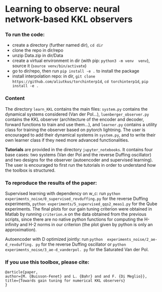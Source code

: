 # Learning to observe: neural network-based KKL observers

### To run the code:
- create a directory (further named dir), `cd dir`
- clone the repo in dir/repo
- unzip Data.zip in dir/Data
- create a virtual environment in dir (with pip: `python3 -m venv 
  venv`), source it (`source venv/bin/activate`)
- go to dir/repo, then run `pip install -e .` to install the package
- install interpolation repo: in dir, `git clone https://github.com/aliutkus/torchinterp1d`, `cd torchinterp1d`, `pip install -e .`

### Content
The directory `learn_KKL` contains the main files: `system.py` contains the 
dynamical systems considered (Van der Pol...), `luenberger_observer.py` 
contains the KKL observer (architecture of the encoder and decoder, forward 
functions to train and use them...), and `learner.py` contains a utility 
class for training the observer based on pytorch lightning. The user is 
encouraged to add their dynamical systems in `system.py`, and to write their 
own learner class if they need more advanced functionalities.

**Tutorials** are provided in the directory `jupyter_notebooks`. It contains 
four base cases: two systems (Van der Pol and the reverse Duffing oscillator)
and two designs for the observer (autoencoder and supervised learning). The 
user is encouraged to first run the tutorials in order to understand how the 
toolbox is structured.

### To reproduce the results of the paper:
Supervised learning with dependency on w_c: run `python 
experiments_noise/0_supervised_revduffing.py` for the reverse Duffing 
experiments,
`python experiments/5_supervised_qqs2_meas1.py` for the 
Qube experiments.
The final plots for our gain tuning criterion were obtained in Matlab by 
running `criterion.m` on the data obtained from the previous scripts, since 
there are no native python functions for computing the H-infinity and H-2 
norms in our criterion (the plot given by python is only an approximation).

Autoencoder with D optimized jointly: run `python 
experiments_noise/2_ae-d_revduffing.
py` for the reverse Duffing oscillator or `python 
experiments_noise/3_ae-d_vanderpol.
py` for the Saturated Van der Pol.

### If you use this toolbox, please cite:
```
@article{paper,  
author={M. {Buisson-Fenet} and L. {Bahr} and and F. {Di Meglio}},  
title={Towards gain tuning for numerical KKL observers}
}
```
